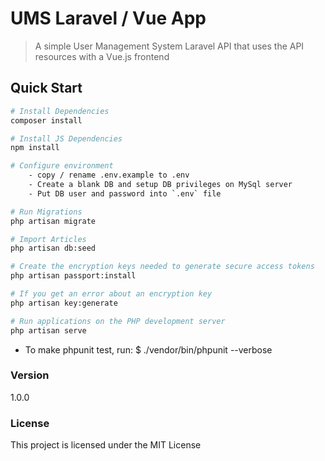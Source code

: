 # UMS Laravel / Vue App
> A simple User Management System
> Laravel API that uses the API resources with a Vue.js frontend

## Quick Start

``` bash
# Install Dependencies
composer install

# Install JS Dependencies
npm install

# Configure environment
    - copy / rename .env.example to .env
    - Create a blank DB and setup DB privileges on MySql server
    - Put DB user and password into `.env` file  

# Run Migrations
php artisan migrate

# Import Articles
php artisan db:seed

# Create the encryption keys needed to generate secure access tokens
php artisan passport:install

# If you get an error about an encryption key
php artisan key:generate

# Run applications on the PHP development server
php artisan serve
```

* To make phpunit test, run: 
$ ./vendor/bin/phpunit --verbose

### Version

1.0.0

### License

This project is licensed under the MIT License

